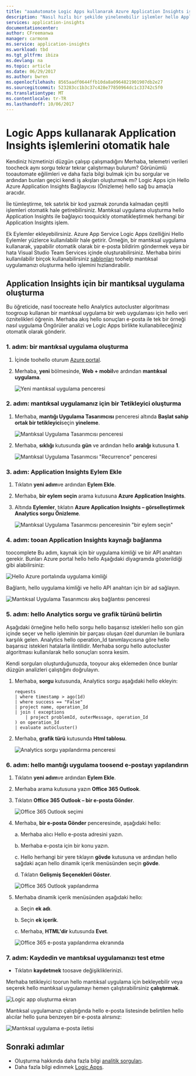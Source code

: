 ```yaml
---
title: "aaaAutomate Logic Apps kullanarak Azure Application Insights işler."
description: "Nasıl hızlı bir şekilde yinelenebilir işlemler hello Application Insights Bağlayıcısı tooyour mantıksal uygulama ekleyerek otomatikleştirebilirsiniz öğrenin."
services: application-insights
documentationcenter: 
author: CFreemanwa
manager: carmonm
ms.service: application-insights
ms.workload: tbd
ms.tgt_pltfrm: ibiza
ms.devlang: na
ms.topic: article
ms.date: 06/29/2017
ms.author: bwren
ms.openlocfilehash: 8565aadf0644ffb10da8a0964821901907db2e27
ms.sourcegitcommit: 523283cc1b3c37c428e77850964dc1c33742c5f0
ms.translationtype: MT
ms.contentlocale: tr-TR
ms.lasthandoff: 10/06/2017
---
```

# <a name="automate-application-insights-processes-by-using-logic-apps"></a>Logic Apps kullanarak Application Insights işlemlerini otomatik hale

Kendiniz hizmetinizi düzgün çalışıp çalışmadığını Merhaba, telemetri verileri toocheck aynı sorgu tekrar tekrar çalıştırmayı bulurum? Görünümlü tooautomate eğilimleri ve daha fazla bilgi bulmak için bu sorgular ve ardından bunları geçici kendi iş akışları oluşturmak mı? Logic Apps için Hello Azure Application Insights Bağlayıcısı (Önizleme) hello sağ bu amaçla aracıdır.

İle tümleştirme, tek satırlık bir kod yazmak zorunda kalmadan çeşitli işlemleri otomatik hale getirebilirsiniz. Mantıksal uygulama oluşturma hello Application Insights ile bağlayıcı tooquickly otomatikleştirmek herhangi bir Application Insights işlem. 

Ek Eylemler ekleyebilirsiniz. Azure App Service Logic Apps özelliğini Hello Eylemler yüzlerce kullanılabilir hale getirir. Örneğin, bir mantıksal uygulama kullanarak, yapabilir otomatik olarak bir e-posta bildirim göndermek veya bir hata Visual Studio Team Services içinde oluşturabilirsiniz. Merhaba birini kullanılabilir birçok kullanabilirsiniz [şablonları](https://docs.microsoft.com/azure/logic-apps/logic-apps-use-logic-app-templates) toohelp mantıksal uygulamanızı oluşturma hello işlemini hızlandırabilir. 

## <a name="create-a-logic-app-for-application-insights"></a>Application Insights için bir mantıksal uygulama oluşturma

Bu öğreticide, nasıl toocreate hello Analytics autocluster algoritması toogroup kullanan bir mantıksal uygulama bir web uygulaması için hello veri öznitelikleri öğrenin. Merhaba akış hello sonuçları e-posta ile tek bir örneği nasıl uygulama Öngörüler analizi ve Logic Apps birlikte kullanabileceğiniz otomatik olarak gönderir. 

### <a name="step-1-create-a-logic-app"></a>1. adım: bir mantıksal uygulama oluşturma
1. İçinde toohello oturum [Azure portal](https://portal.azure.com).
2. Merhaba, **yeni** bölmesinde, **Web + mobil**ve ardından **mantıksal uygulama**.

    ![Yeni mantıksal uygulama penceresi](./media/automate-with-logic-apps/logicapp1.png)

### <a name="step-2-create-a-trigger-for-your-logic-app"></a>2. adım: mantıksal uygulamanız için bir Tetikleyici oluşturma
1. Merhaba, **mantığı Uygulama Tasarımcısı** penceresi altında **Başlat sahip ortak bir tetikleyici**seçin **yineleme**.

    ![Mantıksal Uygulama Tasarımcısı penceresi](./media/automate-with-logic-apps/logicapp2.png)

2. Merhaba, **sıklığı** kutusunda **gün** ve ardından hello **aralığı** kutusuna **1**.

    ![Mantıksal Uygulama Tasarımcısı "Recurrence" penceresi](./media/automate-with-logic-apps/step2b.png)

### <a name="step-3-add-an-application-insights-action"></a>3. adım: Application Insights Eylem Ekle
1. Tıklatın **yeni adım**ve ardından **Eylem Ekle**.

2. Merhaba, **bir eylem seçin** arama kutusuna **Azure Application Insights**.

3. Altında **Eylemler**, tıklatın **Azure Application Insights – görselleştirmek Analytics sorgu Önizleme**.

    ![Mantıksal Uygulama Tasarımcısı penceresinin "bir eylem seçin"](./media/automate-with-logic-apps/flow2.png)

### <a name="step-4-connect-tooan-application-insights-resource"></a>4. adım: tooan Application Insights kaynağı bağlanma

toocomplete Bu adım, kaynak için bir uygulama kimliği ve bir API anahtarı gerekir. Bunları Azure portal hello hello Aşağıdaki diyagramda gösterildiği gibi alabilirsiniz:

![Hello Azure portalında uygulama kimliği](./media/automate-with-logic-apps/appid.png) 

Bağlantı, hello uygulama kimliği ve hello API anahtarı için bir ad sağlayın.

![Mantıksal Uygulama Tasarımcısı akış bağlantısı penceresi](./media/automate-with-logic-apps/flow3.png)

### <a name="step-5-specify-hello-analytics-query-and-chart-type"></a>5. adım: hello Analytics sorgu ve grafik türünü belirtin
Aşağıdaki örneğine hello hello sorgu hello başarısız istekleri hello son gün içinde seçer ve hello işleminin bir parçası oluşan özel durumları ile bunlara karşılık gelen. Analytics hello operation_Id tanımlayıcısına göre hello başarısız istekleri hatalarla ilintilidir. Merhaba sorgu hello autocluster algoritması kullanılarak hello sonuçları sonra kesim. 

Kendi sorguları oluşturduğunuzda, tooyour akış eklemeden önce bunlar düzgün analizleri çalıştığını doğrulayın.

1. Merhaba, **sorgu** kutusunda, Analytics sorgu aşağıdaki hello ekleyin: 

    ```
    requests
    | where timestamp > ago(1d)
    | where success == "False"
    | project name, operation_Id
    | join ( exceptions
        | project problemId, outerMessage, operation_Id
    ) on operation_Id
    | evaluate autocluster()
    ```

2. Merhaba, **grafik türü** kutusunda **Html tablosu**.

    ![Analytics sorgu yapılandırma penceresi](./media/automate-with-logic-apps/flow4.png)

### <a name="step-6-configure-hello-logic-app-toosend-email"></a>6. adım: hello mantığı uygulama toosend e-postayı yapılandırın

1. Tıklatın **yeni adım**ve ardından **Eylem Ekle**.

2. Merhaba arama kutusuna yazın **Office 365 Outlook**.

3. Tıklatın **Office 365 Outlook – bir e-posta Gönder**.

    ![Office 365 Outlook seçimi](./media/automate-with-logic-apps/flow2b.png)

4. Merhaba, **bir e-posta Gönder** penceresinde, aşağıdaki hello:

   a. Merhaba alıcı Hello e-posta adresini yazın.

   b. Merhaba e-posta için bir konu yazın.

   c. Hello herhangi bir yere tıklayın **gövde** kutusuna ve ardından hello sağdaki açan hello dinamik içerik menüsünden seçin **gövde**.

   d. Tıklatın **Gelişmiş Seçenekleri Göster**.

      ![Office 365 Outlook yapılandırma](./media/automate-with-logic-apps/flow5.png)

5. Merhaba dinamik içerik menüsünden aşağıdaki hello:

    a. Seçin **ek adı**.

    b. Seçin **ek içerik**.
    
    c. Merhaba, **HTML'dir** kutusunda **Evet**.

      ![Office 365 e-posta yapılandırma ekranında](./media/automate-with-logic-apps/flow7.png)

### <a name="step-7-save-and-test-your-logic-app"></a>7. adım: Kaydedin ve mantıksal uygulamanızı test etme
* Tıklatın **kaydetmek** toosave değişikliklerinizi.

Merhaba tetikleyici toorun hello mantıksal uygulama için bekleyebilir veya seçerek hello mantıksal uygulamayı hemen çalıştırabilirsiniz **çalıştırmak**.

![Logic app oluşturma ekran](./media/automate-with-logic-apps/step7.png)

Mantıksal uygulamanızı çalıştığında hello e-posta listesinde belirtilen hello alıcılar hello şuna benzeyen bir e-posta alırsınız:

![Mantıksal uygulama e-posta iletisi](./media/automate-with-logic-apps/flow9.png)

## <a name="next-steps"></a>Sonraki adımlar

- Oluşturma hakkında daha fazla bilgi [analitik sorguları](app-insights-analytics-using.md).
- Daha fazla bilgi edinmek [Logic Apps](https://docs.microsoft.com/azure/logic-apps/logic-apps-what-are-logic-apps).



<!--Link references-->





